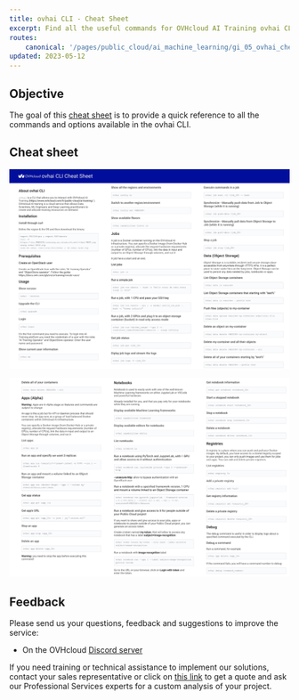 ```yaml
---
title: ovhai CLI - Cheat Sheet
excerpt: Find all the useful commands for OVHcloud AI Training ovhai CLI
routes:
    canonical: '/pages/public_cloud/ai_machine_learning/gi_05_ovhai_cheatsheet'
updated: 2023-05-12
---
```



## Objective

The goal of this [cheat sheet](https://github.com/ovh/ovhai-cheat-sheet/blob/main/ovhai-cheat-sheet.pdf) is to provide a quick reference to all the commands and options available in the ovhai CLI.

## Cheat sheet

[![ovhai CLI cheat sheet - part 01](images/ovhai-cheat-sheet-01.jpg)](https://github.com/ovh/docs/blob/develop/pages/public_cloud/ai_machine_learning/gi_05_ovhai_cheatsheet/ovhai-cheat-sheet.pdf)

[![ovhai CLI cheat sheet - part 02](images/ovhai-cheat-sheet-02.jpg)](https://github.com/ovh/docs/blob/develop/pages/public_cloud/ai_machine_learning/gi_05_ovhai_cheatsheet/ovhai-cheat-sheet.pdf)

## Feedback

Please send us your questions, feedback and suggestions to improve the service:

- On the OVHcloud [Discord server](https://discord.com/invite/vXVurFfwe9)

If you need training or technical assistance to implement our solutions, contact your sales representative or click on [this link](https://www.ovhcloud.com/es/professional-services/) to get a quote and ask our Professional Services experts for a custom analysis of your project.
